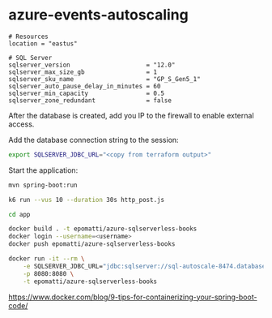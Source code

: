 # azure-events-autoscaling


```hcl
# Resources
location = "eastus"

# SQL Server
sqlserver_version                     = "12.0"
sqlserver_max_size_gb                 = 1
sqlserver_sku_name                    = "GP_S_Gen5_1"
sqlserver_auto_pause_delay_in_minutes = 60
sqlserver_min_capacity                = 0.5
sqlserver_zone_redundant              = false
```

After the database is created, add you IP to the firewall to enable external access.

Add the database connection string to the session:

```sh
export SQLSERVER_JDBC_URL="<copy from terraform output>"
```

Start the application:

```sh
mvn spring-boot:run
```


```sh
k6 run --vus 10 --duration 30s http_post.js
```

```sh
cd app

docker build . -t epomatti/azure-sqlserverless-books
docker login --username=<username>
docker push epomatti/azure-sqlserverless-books
```



```sh
docker run -it --rm \
    -e SQLSERVER_JDBC_URL="jdbc:sqlserver://sql-autoscale-8474.database.windows.net:1433;database=sqldb-autoscale-8474;user=dbadmin@sql-autoscale-8474;password=P4ssw0rd#777;encrypt=true;trustServerCertificate=false;hostNameInCertificate=*.database.windows.net;loginTimeout=30;" \
    -p 8080:8080 \
    -t epomatti/azure-sqlserverless-books
```


https://www.docker.com/blog/9-tips-for-containerizing-your-spring-boot-code/